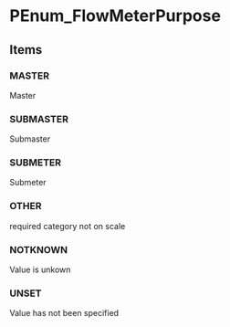 # PEnum_FlowMeterPurpose
<!-- end of short definition -->

## Items

### MASTER
Master

### SUBMASTER
Submaster

### SUBMETER
Submeter

### OTHER
required category not on scale

### NOTKNOWN
Value is unkown

### UNSET
Value has not been specified
